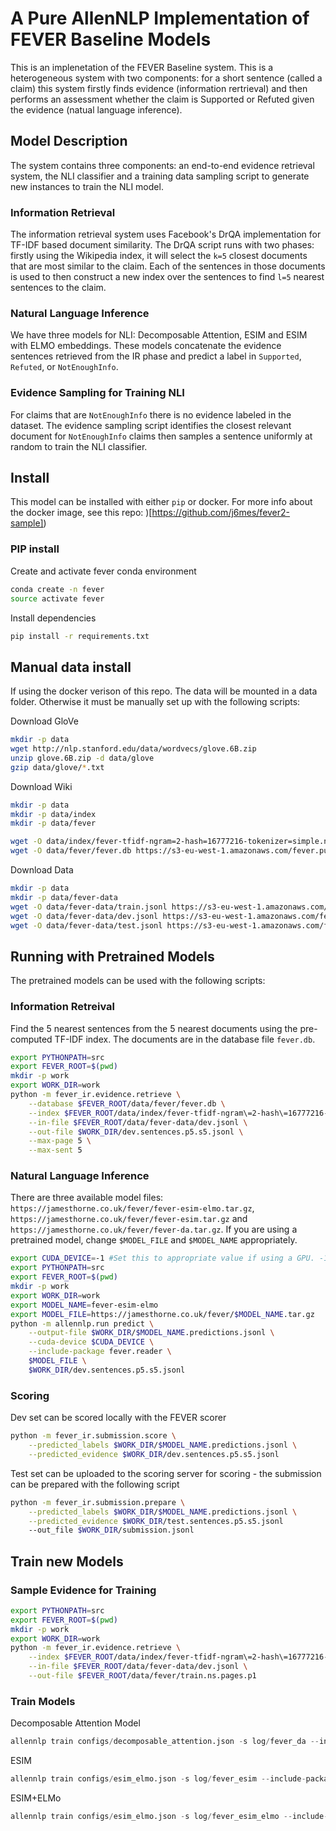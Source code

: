 # A Pure AllenNLP Implementation of FEVER Baseline Models

This is an implenetation of the FEVER Baseline system. This is a heterogeneous system with two components: for a short sentence (called a claim) this system firstly finds evidence (information rertrieval) and then performs an assessment whether the claim is Supported or Refuted given the evidence (natual language inference).

## Model Description
The system contains three components: an end-to-end evidence retrieval system, the NLI classifier and a training data sampling script to generate new instances to train the NLI model.

### Information Retrieval 
The information retrieval system uses Facebook's DrQA implementation for TF-IDF based document similarity.  The DrQA script runs with two phases: firstly using the Wikipedia index, it will select the `k=5` closest documents that are most similar to the claim. Each of the sentences in those documents is used to then construct a new index over the sentences to find `l=5` nearest sentences to the claim.

### Natural Language Inference
We have three models for NLI: Decomposable Attention, ESIM and ESIM with ELMO embeddings. These models concatenate the evidence sentences retrieved from the IR phase and predict a label in `Supported`, `Refuted`, or `NotEnoughInfo`.

### Evidence Sampling for Training NLI
For claims that are `NotEnoughInfo` there is no evidence labeled in the dataset. The evidence sampling script identifies the closest relevant document for `NotEnoughInfo` claims then samples a sentence uniformly at random to train the NLI classifier.

## Install
This model can be installed with either `pip` or docker. For more info about the docker image, see this repo: )[https://github.com/j6mes/fever2-sample])

### PIP install
Create and activate fever conda environment

```bash
conda create -n fever
source activate fever
```

Install dependencies
```bash
pip install -r requirements.txt
```

## Manual data install
If using the docker verison of this repo. The data will be mounted in a data folder. Otherwise it must be manually set up with the following scripts:

Download GloVe
```bash
mkdir -p data
wget http://nlp.stanford.edu/data/wordvecs/glove.6B.zip
unzip glove.6B.zip -d data/glove
gzip data/glove/*.txt
```

Download Wiki
```bash
mkdir -p data
mkdir -p data/index
mkdir -p data/fever

wget -O data/index/fever-tfidf-ngram=2-hash=16777216-tokenizer=simple.npz https://s3-eu-west-1.amazonaws.com/fever.public/wiki_index/fever-tfidf-ngram%3D2-hash%3D16777216-tokenizer%3Dsimple.npz
wget -O data/fever/fever.db https://s3-eu-west-1.amazonaws.com/fever.public/wiki_index/fever.db
```

Download Data
```bash
mkdir -p data
mkdir -p data/fever-data
wget -O data/fever-data/train.jsonl https://s3-eu-west-1.amazonaws.com/fever.public/train.jsonl
wget -O data/fever-data/dev.jsonl https://s3-eu-west-1.amazonaws.com/fever.public/shared_task_dev.jsonl
wget -O data/fever-data/test.jsonl https://s3-eu-west-1.amazonaws.com/fever.public/shared_task_test.jsonl
```



## Running with Pretrained Models
The pretrained models can be used with the following scripts:

### Information Retreival
Find the 5 nearest sentences from the 5 nearest documents using the pre-computed TF-IDF index. The documents are in the database file `fever.db`.

```bash
export PYTHONPATH=src
export FEVER_ROOT=$(pwd)
mkdir -p work
export WORK_DIR=work
python -m fever_ir.evidence.retrieve \
    --database $FEVER_ROOT/data/fever/fever.db \
    --index $FEVER_ROOT/data/index/fever-tfidf-ngram\=2-hash\=16777216-tokenizer\=simple.npz \
    --in-file $FEVER_ROOT/data/fever-data/dev.jsonl \
    --out-file $WORK_DIR/dev.sentences.p5.s5.jsonl \
    --max-page 5 \
    --max-sent 5
```

### Natural Language Inference
There are three available model files: `https://jamesthorne.co.uk/fever/fever-esim-elmo.tar.gz`, `https://jamesthorne.co.uk/fever/fever-esim.tar.gz` and `https://jamesthorne.co.uk/fever/fever-da.tar.gz`. If you are using a pretrained model, change `$MODEL_FILE` and `$MODEL_NAME` appropriately.

```bash
export CUDA_DEVICE=-1 #Set this to appropriate value if using a GPU. -1 for CPU
export PYTHONPATH=src
export FEVER_ROOT=$(pwd)
mkdir -p work
export WORK_DIR=work
export MODEL_NAME=fever-esim-elmo
export MODEL_FILE=https://jamesthorne.co.uk/fever/$MODEL_NAME.tar.gz
python -m allennlp.run predict \
    --output-file $WORK_DIR/$MODEL_NAME.predictions.jsonl \
    --cuda-device $CUDA_DEVICE \
    --include-package fever.reader \
    $MODEL_FILE \
    $WORK_DIR/dev.sentences.p5.s5.jsonl
```

### Scoring
Dev set can be scored locally with the FEVER scorer

```bash
python -m fever_ir.submission.score \
    --predicted_labels $WORK_DIR/$MODEL_NAME.predictions.jsonl \
    --predicted_evidence $WORK_DIR/dev.sentences.p5.s5.jsonl
```

Test set can be uploaded to the scoring server for scoring - the submission can be prepared with the following script

```bash
python -m fever_ir.submission.prepare \
    --predicted_labels $WORK_DIR/$MODEL_NAME.predictions.jsonl \
    --predicted_evidence $WORK_DIR/test.sentences.p5.s5.jsonl
    --out_file $WORK_DIR/submission.jsonl
```



## Train new Models

### Sample Evidence for Training

```bash
export PYTHONPATH=src
export FEVER_ROOT=$(pwd)
mkdir -p work
export WORK_DIR=work
python -m fever_ir.evidence.retrieve \
    --index $FEVER_ROOT/data/index/fever-tfidf-ngram\=2-hash\=16777216-tokenizer\=simple.npz \
    --in-file $FEVER_ROOT/data/fever-data/dev.jsonl \
    --out-file $FEVER_ROOT/data/fever/train.ns.pages.p1
```

### Train Models
Decomposable Attention Model
```python
allennlp train configs/decomposable_attention.json -s log/fever_da --include-package fever
```

ESIM
```python
allennlp train configs/esim_elmo.json -s log/fever_esim --include-package fever
```

ESIM+ELMo
```python
allennlp train configs/esim_elmo.json -s log/fever_esim_elmo --include-package fever
```

